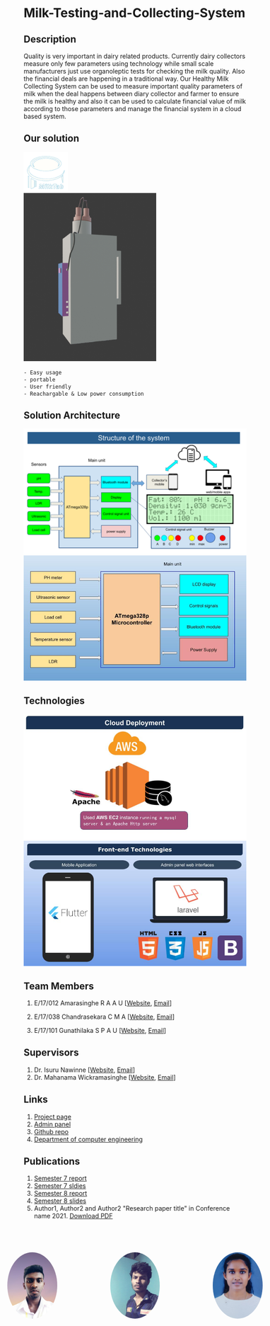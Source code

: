 
[//]: # (Please refer the instructions in below URL for the configurations)
[//]: # (https://projects.ce.pdn.ac.lk/docs/how-to-add-a-project)

# Milk-Testing-and-Collecting-System

## Description

Quality is very important in dairy related products.
Currently dairy collectors measure only few parameters using technology while small scale manufacturers just use organoleptic tests for checking the milk quality. Also the financial deals are happening in a traditional way.
Our Healthy Milk Collecting System can be used to measure important quality parameters of milk when the deal happens between diary collector and farmer to ensure the milk is healthy and also it can be used to calculate financial value of milk according to those parameters and manage the financial system in a cloud based system.

## Our solution
<img src="./docs/images/logo.png" style="width:100px;">
<br>
<img src="./docs/images/3d_design/can_with_main.PNG" style="width:300px;">

```
- Easy usage
- portable
- User friendly
- Reachargable & Low power consumption
```
## Solution Architecture
<img src="docs/images/diagrams/overall.png">
<img src="./Diagrams/architecture.jpg">

## Technologies

<img src="docs/images/diagrams/cloud.jpg">
<img src="docs/images/diagrams/frontend.jpg">

## Team Members
1. E/17/012 Amarasinghe R A A U [[Website](http://www.ce.pdn.ac.lk/e17-batch/), [Email](mailto:e17012@eng.pdn.ac.lk)]

2. E/17/038 Chandrasekara C M A [[Website](http://www.ce.pdn.ac.lk/e17-batch/), [Email](mailto:e17038@eng.pdn.ac.lk)]

3. E/17/101 Gunathilaka S P A U [[Website](http://www.ce.pdn.ac.lk/e17-batch/), [Email](mailto:e17101@eng.pdn.ac.lk)]


## Supervisors
1. Dr. Isuru Nawinne [[Website](http://www.ce.pdn.ac.lk/academic-staff/isuru-nawinne/), [Email](mailto:isurunawinne@eng.pdn.ac.lk)]
2. Dr. Mahanama Wickramasinghe [[Website](http://www.ce.pdn.ac.lk/2021/05/02/dr-mahanama-wickramasinghe/), [Email](mailto:mahanamaw@eng.pdn.ac.lk)]


## Links

1. [Project page](https://cepdnaclk.github.io/e17-3yp-Milk-Testing-and-Collecting-System/)
2. [Admin panel](http://ec2-54-164-100-187.compute-1.amazonaws.com/main)
3. [Github repo](https://github.com/cepdnaclk/e17-3yp-Milk-Testing-and-Collecting-System)
4. [Department of computer engineering](http://ce.pdn.ac.lk)


## Publications
1. [Semester 7 report](https://cepdnaclk.github.io/e15-4yp-minimal-template)
2. [Semester 7 sldies](https://cepdnaclk.github.io/e15-4yp-minimal-template)
3. [Semester 8 report](https://cepdnaclk.github.io/e15-4yp-minimal-template)
4. [Semester 8 slides](https://cepdnaclk.github.io/e15-4yp-minimal-template)
5. Author1, Author2 and Author2 "Research paper title" in Conference name 2021. [Download PDF ](https://cepdnaclk.github.io/e15-4yp-minimal-template)

<div style="display:flex;justify-content:center;"><img src="./docs/images/team/012v3.png" style="width: 120px;height:150px;object-fit:cover; border-radius: 50%;padding:60px;">
<img src="./docs/images/team/038v1.jpg" style="width:120px;height:150px;object-fit:cover; border-radius: 50%;padding:60px;">
<img src="./docs/images/team/101v1.jpg" style="width:120px;height:150px;object-fit:cover; border-radius: 50%;padding:60px;"></div>
